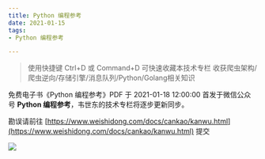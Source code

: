 ```yaml
---
title: Python 编程参考
date: 2021-01-15
tags:
- Python 编程参考

---
```


> 使用快捷键 Ctrl+D 或 Command+D 可快速收藏本技术专栏 收获爬虫架构/爬虫逆向/存储引擎/消息队列/Python/Golang相关知识


免费电子书《Python 编程参考》PDF 于 2021-01-18 12:00:00 首发于微信公众号 **Python 编程参考**，韦世东的技术专栏将逐步更新同步。

勘误请前往 [https://www.weishidong.com/docs/cankao/kanwu.html](https://www.weishidong.com/docs/cankao/kanwu.html) 提交

![](https://img.weishidong.com/20210312225329.png)